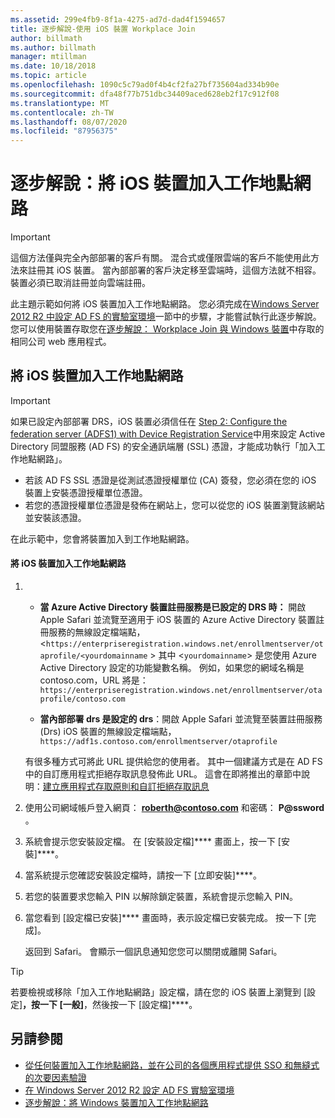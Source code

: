 ```yaml
---
ms.assetid: 299e4fb9-8f1a-4275-ad7d-dad4f1594657
title: 逐步解說-使用 iOS 裝置 Workplace Join
author: billmath
ms.author: billmath
manager: mtillman
ms.date: 10/18/2018
ms.topic: article
ms.openlocfilehash: 1090c5c79ad0f4b4cf2fa27bf735604ad334b90e
ms.sourcegitcommit: dfa48f77b751dbc34409aced628eb2f17c912f08
ms.translationtype: MT
ms.contentlocale: zh-TW
ms.lasthandoff: 08/07/2020
ms.locfileid: "87956375"
---
```

# <a name="walkthrough-workplace-join-with-an-ios-device"></a>逐步解說：將 iOS 裝置加入工作地點網路


> [!IMPORTANT]
> 這個方法僅與完全內部部署的客戶有關。 混合式或僅限雲端的客戶不能使用此方法來註冊其 iOS 裝置。 當內部部署的客戶決定移至雲端時，這個方法就不相容。 裝置必須已取消註冊並向雲端註冊。

此主題示範如何將 iOS 裝置加入工作地點網路。 您必須完成在[Windows Server 2012 R2 中設定 AD FS 的實驗室環境](../../ad-fs/deployment/Set-up-the-lab-environment-for-AD-FS-in-Windows-Server-2012-R2.md)一節中的步驟，才能嘗試執行此逐步解說。 您可以使用裝置存取您在[逐步解說： Workplace Join 與 Windows 裝置](Walkthrough--Workplace-Join-with-a-Windows-Device.md)中存取的相同公司 web 應用程式。


## <a name="join-an-ios-device-with-workplace-join"></a>將 iOS 裝置加入工作地點網路

> [!IMPORTANT]
> 如果已設定內部部署 DRS，iOS 裝置必須信任在 [Step 2: Configure the federation server (ADFS1) with Device Registration Service](../../ad-fs/deployment/Set-up-the-lab-environment-for-AD-FS-in-Windows-Server-2012-R2.md#BKMK_4)中用來設定 Active Directory 同盟服務 (AD FS) 的安全通訊端層 (SSL) 憑證，才能成功執行「加入工作地點網路」。
>
> -   若該 AD FS SSL 憑證是從測試憑證授權單位 (CA) 簽發，您必須在您的 iOS 裝置上安裝憑證授權單位憑證。
> -   若您的憑證授權單位憑證是發佈在網站上，您可以從您的 iOS 裝置瀏覽該網站並安裝該憑證。

在此示範中，您會將裝置加入到工作地點網路。

#### <a name="to-join-an-ios-device-to-a-workplace"></a>將 iOS 裝置加入工作地點網路

1. -   **當 Azure Active Directory 裝置註冊服務是已設定的 DRS 時：** 開啟 Apple Safari 並流覽至適用于 iOS 裝置的 Azure Active Directory 裝置註冊服務的無線設定檔端點，<`https://enterpriseregistration.windows.net/enrollmentserver/otaprofile/<yourdomainname` > 其中 <`yourdomainname`> 是您使用 Azure Active Directory 設定的功能變數名稱。 例如，如果您的網域名稱是 contoso.com，URL 將是：`https://enterpriseregistration.windows.net/enrollmentserver/otaprofile/contoso.com`

   -   **當內部部署 drs 是設定的 drs**：開啟 Apple Safari 並流覽至裝置註冊服務 (Drs) iOS 裝置的無線設定檔端點，`https://adf1s.contoso.com/enrollmentserver/otaprofile`

   有很多種方式可將此 URL 提供給您的使用者。 其中一個建議方式是在 AD FS 中的自訂應用程式拒絕存取訊息發佈此 URL。 這會在即將推出的章節中說明：[建立應用程式存取原則和自訂拒絕存取訊息](/azure/active-directory/active-directory-device-registration-on-premises-setup#create-an-application-access-policy-and-custom-access-denied-message)

2. 使用公司網域帳戶登入網頁： <strong>roberth@contoso.com</strong> 和密碼： <strong>P@ssword</strong> 。

3. 系統會提示您安裝設定檔。 在 [安裝設定檔]**** 畫面上，按一下 [安裝]****。

4. 當系統提示您確認安裝設定檔時，請按一下 [立即安裝]****。

5. 若您的裝置要求您輸入 PIN 以解除鎖定裝置，系統會提示您輸入 PIN。

6. 當您看到 [設定檔已安裝]**** 畫面時，表示設定檔已安裝完成。 按一下 [完成]。

   返回到 Safari。 會顯示一個訊息通知您您可以關閉或離開 Safari。

> [!TIP]
> 若要檢視或移除「加入工作地點網路」設定檔，請在您的 iOS 裝置上瀏覽到 [設定]****，按一下 [一般]****，然後按一下 [設定檔]****。

## <a name="see-also"></a>另請參閱


- [從任何裝置加入工作地點網路，並在公司的各個應用程式提供 SSO 和無縫式的次要因素驗證](Join-to-Workplace-from-Any-Device-for-SSO-and-Seamless-Second-Factor-Authentication-Across-Company-Applications.md)
- [在 Windows Server 2012 R2 設定 AD FS 實驗室環境](../../ad-fs/deployment/Set-up-the-lab-environment-for-AD-FS-in-Windows-Server-2012-R2.md)
- [逐步解說：將 Windows 裝置加入工作地點網路](Walkthrough--Workplace-Join-with-a-Windows-Device.md)
